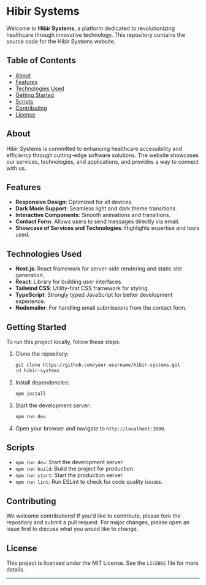 # Hibir Systems

Welcome to **Hibir Systems**, a platform dedicated to revolutionizing healthcare through innovative technology. This repository contains the source code for the Hibir Systems website.

## Table of Contents

- [About](#about)
- [Features](#features)
- [Technologies Used](#technologies-used)
- [Getting Started](#getting-started)
- [Scripts](#scripts)
- [Contributing](#contributing)
- [License](#license)

## About

Hibir Systems is committed to enhancing healthcare accessibility and efficiency through cutting-edge software solutions. The website showcases our services, technologies, and applications, and provides a way to connect with us.

## Features

- **Responsive Design**: Optimized for all devices.
- **Dark Mode Support**: Seamless light and dark theme transitions.
- **Interactive Components**: Smooth animations and transitions.
- **Contact Form**: Allows users to send messages directly via email.
- **Showcase of Services and Technologies**: Highlights expertise and tools used.

## Technologies Used

- **Next.js**: React framework for server-side rendering and static site generation.
- **React**: Library for building user interfaces.
- **Tailwind CSS**: Utility-first CSS framework for styling.
- **TypeScript**: Strongly typed JavaScript for better development experience.
- **Nodemailer**: For handling email submissions from the contact form.

## Getting Started

To run this project locally, follow these steps:

1. Clone the repository:
   ```bash
   git clone https://github.com/your-username/hibir-systems.git
   cd hibir-systems
   ```

2. Install dependencies:
   ```bash
   npm install
   ```

3. Start the development server:
   ```bash
   npm run dev
   ```

4. Open your browser and navigate to `http://localhost:3000`.

## Scripts

- `npm run dev`: Start the development server.
- `npm run build`: Build the project for production.
- `npm run start`: Start the production server.
- `npm run lint`: Run ESLint to check for code quality issues.

## Contributing

We welcome contributions! If you'd like to contribute, please fork the repository and submit a pull request. For major changes, please open an issue first to discuss what you would like to change.

## License

This project is licensed under the MIT License. See the `LICENSE` file for more details.

---